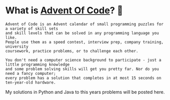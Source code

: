 # What is [Advent Of Code](https://adventofcode.com/2021/about)? 🎄
```
Advent of Code is an Advent calendar of small programming puzzles for a variety of skill sets 
and skill levels that can be solved in any programming language you like. 
People use them as a speed contest, interview prep, company training, university 
coursework, practice problems, or to challenge each other.

You don't need a computer science background to participate - just a little programming knowledge 
and some problem solving skills will get you pretty far. Nor do you need a fancy computer; 
every problem has a solution that completes in at most 15 seconds on ten-year-old hardware.
```
My solutions in Python and Java to this years problems will be posted here.
